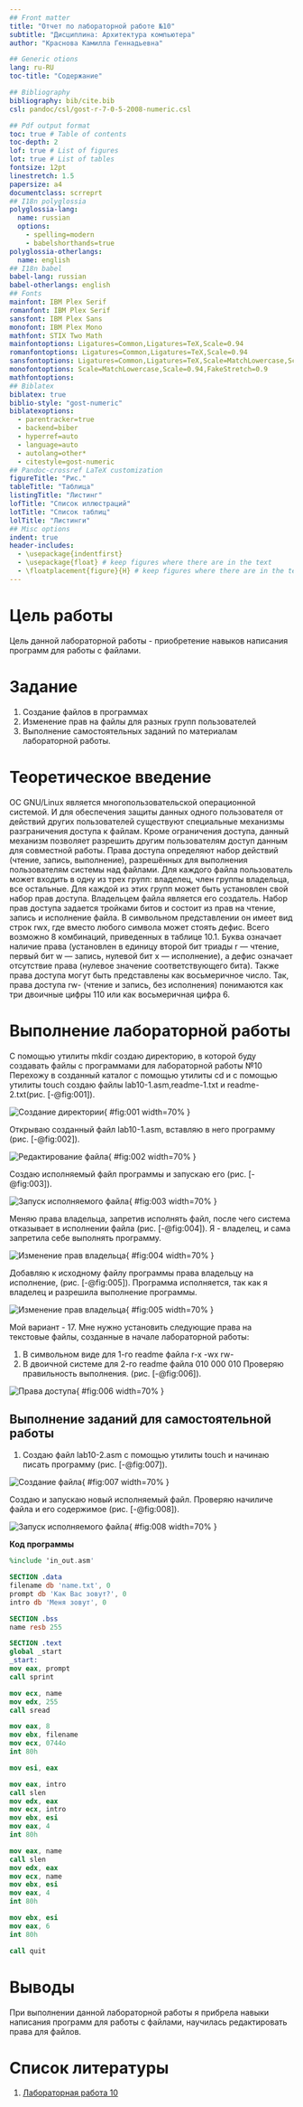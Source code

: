 ```yaml
---
## Front matter
title: "Отчет по лабораторной работе №10"
subtitle: "Дисциплина: Архитектура компьютера"
author: "Краснова Камилла Геннадьевна"

## Generic otions
lang: ru-RU
toc-title: "Содержание"

## Bibliography
bibliography: bib/cite.bib
csl: pandoc/csl/gost-r-7-0-5-2008-numeric.csl

## Pdf output format
toc: true # Table of contents
toc-depth: 2
lof: true # List of figures
lot: true # List of tables
fontsize: 12pt
linestretch: 1.5
papersize: a4
documentclass: scrreprt
## I18n polyglossia
polyglossia-lang:
  name: russian
  options:
	- spelling=modern
	- babelshorthands=true
polyglossia-otherlangs:
  name: english
## I18n babel
babel-lang: russian
babel-otherlangs: english
## Fonts
mainfont: IBM Plex Serif
romanfont: IBM Plex Serif
sansfont: IBM Plex Sans
monofont: IBM Plex Mono
mathfont: STIX Two Math
mainfontoptions: Ligatures=Common,Ligatures=TeX,Scale=0.94
romanfontoptions: Ligatures=Common,Ligatures=TeX,Scale=0.94
sansfontoptions: Ligatures=Common,Ligatures=TeX,Scale=MatchLowercase,Scale=0.94
monofontoptions: Scale=MatchLowercase,Scale=0.94,FakeStretch=0.9
mathfontoptions:
## Biblatex
biblatex: true
biblio-style: "gost-numeric"
biblatexoptions:
  - parentracker=true
  - backend=biber
  - hyperref=auto
  - language=auto
  - autolang=other*
  - citestyle=gost-numeric
## Pandoc-crossref LaTeX customization
figureTitle: "Рис."
tableTitle: "Таблица"
listingTitle: "Листинг"
lofTitle: "Список иллюстраций"
lotTitle: "Список таблиц"
lolTitle: "Листинги"
## Misc options
indent: true
header-includes:
  - \usepackage{indentfirst}
  - \usepackage{float} # keep figures where there are in the text
  - \floatplacement{figure}{H} # keep figures where there are in the text
---
```



# Цель работы

Цель данной лабораторной работы - приобретение навыков написания программ для работы с файлами. 

# Задание

1. Создание файлов в программах
2. Изменение прав на файлы для разных групп пользователей
3. Выполнение самостоятельных заданий по материалам лабораторной работы.

# Теоретическое введение

ОС GNU/Linux является многопользовательской операционной системой. И для обеспечения защиты данных одного пользователя от действий других пользователей существуют специальные механизмы разграничения доступа к файлам. Кроме ограничения доступа, данный механизм позволяет разрешить другим пользователям доступ данным для совместной работы.
Права доступа определяют набор действий (чтение, запись, выполнение), разрешённых для выполнения пользователям системы над файлами. Для каждого файла пользователь может входить в одну из трех групп: владелец, член группы владельца, все остальные. Для каждой из этих групп может быть установлен свой набор прав доступа. Владельцем файла является его создатель.
Набор прав доступа задается тройками битов и состоит из прав на чтение, запись и исполнение файла. В символьном представлении он имеет вид строк rwx, где вместо любого символа может стоять дефис. Всего возможно 8 комбинаций, приведенных в таблице 10.1. Буква означает наличие права (установлен в единицу второй бит триады r — чтение, первый бит w — запись, нулевой бит х — исполнение), а дефис означает отсутствие права (нулевое значение соответствующего бита). Также права доступа могут быть представлены как восьмеричное число. Так, права доступа rw- (чтение и запись, без исполнения) понимаются как три двоичные цифры 110 или как восьмеричная цифра 6.


# Выполнение лабораторной работы

С помощью утилиты mkdir создаю директорию, в которой буду создавать файлы с программами для лабораторной работы №10 Перехожу в созданный каталог с помощью утилиты cd и с помощью утилиты touch создаю файлы lab10-1.asm,readme-1.txt и readme-2.txt(рис. [-@fig:001]).

![Создание директории](image/10.1.jpg){ #fig:001 width=70% }

Открываю созданный файл lab10-1.asm, вставляю в него программу (рис. [-@fig:002]).

![Редактирование файла](image/10.2.jpg){ #fig:002 width=70% }

Создаю исполняемый файл программы и запускаю его (рис. [-@fig:003]).

![Запуск исполняемого файла](image/10.3.jpg){ #fig:003 width=70% }

Меняю права владельца, запретив исполнять файл, после чего система отказывает в исполнении файла (рис. [-@fig:004]). Я - владелец, и сама запретила себе выполнять программу.

![Изменение прав владельца](image/10.4.jpg){ #fig:004 width=70% }

Добавляю к исходному файлу программы права владельцу на исполнение, (рис. [-@fig:005]). Программа исполняется, так как я владелец и разрешила выполнение программы.

![Изменение прав владельца](image/10.5.jpg){ #fig:005 width=70% }

Мой вариант - 17. Мне нужно установить следующие права на текстовые файлы, созданные в начале лабораторной работы:

1. В символьном виде для 1-го readme файла r-x -wx rw-
2. В двоичной системе для 2-го readme файла 010 000 010
Проверяю правильность выполнения.
 (рис. [-@fig:006]).

![Права доступа](image/10.6.jpg){ #fig:006 width=70% }


## Выполнение заданий для самостоятельной работы

1. Создаю файл lab10-2.asm с помощью утилиты touch и начинаю писать программу (рис. [-@fig:007]).

![Создание файла](image/10.7.jpg){ #fig:007 width=70% }


Создаю и запускаю новый исполняемый файл. Проверяю начиличе файла и его содержимое (рис. [-@fig:008]). 

![Запуск исполняемого файла](image/10.8.jpg){ #fig:008 width=70% }


**Код программы**

```NASM
%include 'in_out.asm'

SECTION .data
filename db 'name.txt', 0
prompt db 'Как Вас зовут?', 0
intro db 'Меня зовут', 0

SECTION .bss
name resb 255

SECTION .text
global _start
_start:
mov eax, prompt
call sprint

mov ecx, name
mov edx, 255
call sread

mov eax, 8
mov ebx, filename
mov ecx, 0744o
int 80h

mov esi, eax

mov eax, intro
call slen
mov edx, eax
mov ecx, intro
mov ebx, esi
mov eax, 4
int 80h

mov eax, name
call slen
mov edx, eax
mov ecx, name
mov ebx, esi
mov eax, 4
int 80h

mov ebx, esi
mov eax, 6
int 80h

call quit
```

# Выводы

При выполнении данной лабораторной работы я прибрела навыки написания программ для работы с файлами, научилась редактировать права для файлов.

# Список литературы

1. [Лабораторная работа 10](https://esystem.rudn.ru/pluginfile.php/2089097/mod_resource/content/0/%D0%9B%D0%B0%D0%B1%D0%BE%D1%80%D0%B0%D1%82%D0%BE%D1%80%D0%BD%D0%B0%D1%8F%20%D1%80%D0%B0%D0%B1%D0%BE%D1%82%D0%B0%20%E2%84%9610.%20%D0%A0%D0%B0%D0%B1%D0%BE%D1%82%D0%B0%20%D1%81%20%D1%84%D0%B0%D0%B9%D0%BB%D0%B0%D0%BC%D0%B8%20%D1%81%D1%80%D0%B5%D0%B4%D1%81%D1%82%D0%B2%D0%B0%D0%BC%D0%B8%20Nasm.pdf)
